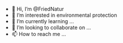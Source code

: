 - 👋 Hi, I’m @FriedNatur
- 👀 I’m interested in environmental protection
- 🌱 I’m currently learning ...
- 💞️ I’m looking to collaborate on ...
- 📫 How to reach me ...

<!---
FriedNatur/FriedNatur is a ✨ special ✨ repository because its `README.md` (this file) appears on your GitHub profile.
You can click the Preview link to take a look at your changes.
--->

